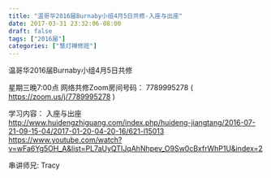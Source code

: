 ```yaml
---
title: "温哥华2016届Burnaby小组4月5日共修-入座与出座"
date: 2017-03-31 23:32:06-08:00
draft: false
tags: ["2016届"]
categories: ["慧灯禅修班"]
---
```

温哥华2016届Burnaby小组4月5日共修

星期三晚7:00点
网络共修Zoom房间号码： 7789995278 ( https://zoom.us/j/7789995278 )

学习内容：
入座与出座
http://www.huidengzhiguang.com/index.php/huideng-jiangtang/2016-07-21-09-15-04/2017-01-20-04-20-16/621-l15013
https://www.youtube.com/watch?v=wFa6Yg5OH_A&list=PL7aUyQTIJqAhNhpev_O9Sw0cBxfrWhP1U&index=2

串讲师兄: Tracy
